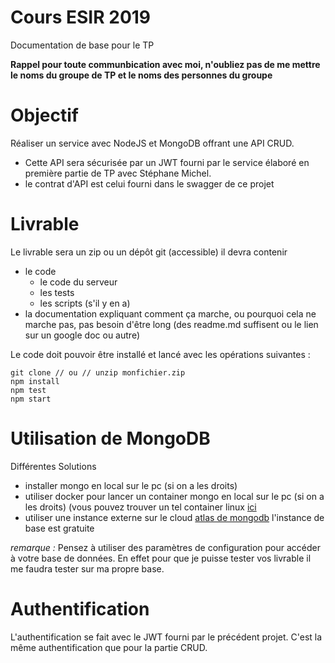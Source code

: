 # Cours ESIR 2019

Documentation de base pour le TP

__Rappel pour toute communbication avec moi, n'oubliez pas de me mettre le noms du groupe de TP et le noms des personnes du groupe__

# Objectif
Réaliser un service avec NodeJS et MongoDB offrant une API CRUD. 
+ Cette API sera sécurisée par un JWT fourni par le service élaboré en première partie de TP avec Stéphane Michel.
+ le contrat d'API est celui fourni dans le swagger de ce projet

# Livrable
Le livrable sera un zip ou un dépôt git (accessible) il devra contenir
+ le code 
  + le code du serveur
  + les tests
  + les scripts (s'il y en a)
+ la documentation expliquant comment ça marche, ou pourquoi cela ne marche pas, pas besoin d'être long (des readme.md suffisent ou le lien sur un google doc ou autre)

Le code doit pouvoir être installé et lancé avec les opérations suivantes :
```
git clone // ou // unzip monfichier.zip
npm install
npm test
npm start

```

# Utilisation de MongoDB

Différentes Solutions
+ installer mongo en local sur le pc (si on a les droits)
+ utiliser docker pour lancer un container mongo en local sur le pc (si on a les droits) (vous pouvez trouver un tel container linux [ici](https://github.com/benco1967/mongo-container)
+ utiliser une instance externe sur le cloud [atlas de mongodb](https://www.mongodb.com/cloud/atlas) l'instance de base est gratuite

_remarque :_ Pensez à utiliser des paramètres de configuration pour accéder à votre base de données. En effet pour que je puisse tester vos livrable il me faudra tester sur ma propre base.

# Authentification
L'authentification se fait avec le JWT fourni par le précédent projet. C'est la même authentification que pour la partie CRUD.

